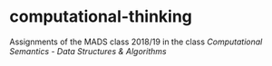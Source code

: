 # computational-thinking

Assignments of the MADS class 2018/19 in the class *Computational Semantics - Data Structures & Algorithms*
